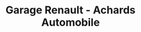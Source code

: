 ---
title: "Garage Renault - Achards Automobile"
url: /la-mothe-achard/garage-renault-achards-automobile/
shop: Autowerkstatt
---